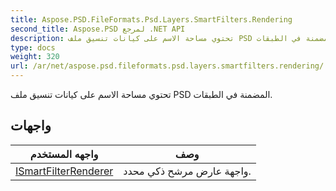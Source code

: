 ```yaml
---
title: Aspose.PSD.FileFormats.Psd.Layers.SmartFilters.Rendering
second_title: Aspose.PSD لمرجع .NET API
description: تحتوي مساحة الاسم على كيانات تنسيق ملف PSD المضمنة في الطبقات.
type: docs
weight: 320
url: /ar/net/aspose.psd.fileformats.psd.layers.smartfilters.rendering/
---
```

تحتوي مساحة الاسم على كيانات تنسيق ملف PSD المضمنة في الطبقات.

## واجهات

| واجهه المستخدم | وصف |
| --- | --- |
| [ISmartFilterRenderer](./ismartfilterrenderer/) | واجهة عارض مرشح ذكي محدد. |


